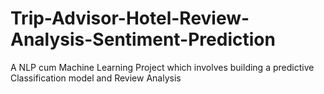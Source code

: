 # Trip-Advisor-Hotel-Review-Analysis-Sentiment-Prediction
A NLP cum Machine Learning Project which involves building a predictive Classification model and Review Analysis
